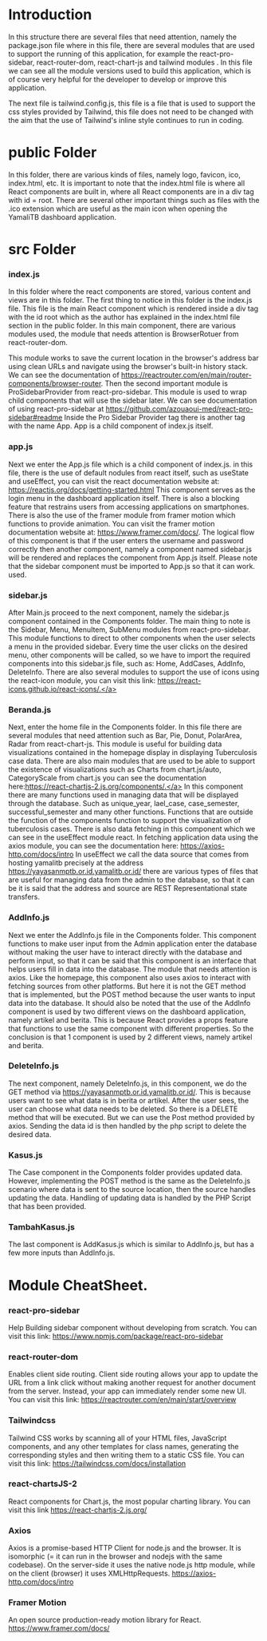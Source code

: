 # Introduction
In this structure there are several files that need attention, namely the package.json file where in this file, there are several modules that are used to support the running of this application, for example the react-pro-sidebar, react-router-dom, react-chart-js and tailwind modules . In this file we can see all the module versions used to build this application, which is of course very helpful for the developer to develop or improve this application.

The next file is tailwind.config.js, this file is a file that is used to support the css styles provided by Tailwind, this file does not need to be changed with the aim that the use of Tailwind's inline style continues to run in coding.

# public Folder
In this folder, there are various kinds of files, namely logo, favicon, ico, index.html, etc. It is important to note that the index.html file is where all React components are built in, where all React components are in a div tag with id = root. There are several other important things such as files with the .ico extension which are useful as the main icon when opening the YamaliTB dashboard application.

# src Folder
### index.js
In this folder where the react components are stored, various content and views are in this folder. The first thing to notice in this folder is the index.js file. This file is the main React component which is rendered inside a div tag with the id root which as the author has explained in the index.html file section in the public folder.
In this main component, there are various modules used, the module that needs attention is BrowserRotuer from react-router-dom.

This module works to save the current location in the browser's address bar using clean URLs and navigate using the browser's built-in history stack. We can see the documentation of <a href="https://reactrouter.com/en/main/router-components/browser-router">https://reactrouter.com/en/main/router-components/browser-router. </a>
Then the second important module is ProSidebarProvider from react-pro-sidebar. This module is used to wrap child components that will use the sidebar later. We can see documentation of using react-pro-sidebar at <a href="https://github.com/azouaoui-med/react-pro-sidebar#readme">https://github.com/azouaoui-med/react-pro-sidebar#readme</a>
Inside the Pro Sidebar Provider tag there is another tag with the name App. App is a child component of index.js itself.

### app.js
Next we enter the App.js file which is a child component of index.js. in this file, there is the use of default nodules from react itself, such as useState and useEffect, you can visit the react documentation website at: <a href="https://reactjs.org/docs/getting-started.html">https://reactjs.org/docs/getting-started.html</a> This component serves as the login menu in the dashboard application itself. There is also a blocking feature that restrains users from accessing applications on smartphones. There is also the use of the framer module from framer motion which functions to provide animation. You can visit the framer motion documentation website at: <a href="https://www.framer.com/docs/">https://www.framer.com/docs/</a>. The logical flow of this component is that if the user enters the username and password correctly then another component, namely a component named sidebar.js will be rendered and replaces the component from App.js itself. Please note that the sidebar component must be imported to App.js so that it can work. used.

### sidebar.js
After Main.js proceed to the next component, namely the sidebar.js component contained in the Components folder. The main thing to note is the Sidebar, Menu, MenuItem, SubMenu modules from react-pro-sidebar. This module functions to direct to other components when the user selects a menu in the provided sidebar. Every time the user clicks on the desired menu, other components will be called, so we have to import the required components into this sidebar.js file, such as: Home, AddCases, AddInfo, DeleteInfo. There are also several modules to support the use of icons using the react-icon module, you can visit this link: <a href="https://react-icons.github.io/react-icons/">https://react-icons.github.io/react-icons/.</a>

### Beranda.js
Next, enter the home file in the Components folder. In this file there are several modules that need attention such as Bar, Pie, Donut, PolarArea, Radar from react-chart-js. This module is useful for building data visualizations contained in the homepage display in displaying Tuberculosis case data. There are also main modules that are used to be able to support the existence of visualizations such as Charts from chart.js/auto, CategoryScale from chart.js you can see the documentation here:<a href="https://react-chartjs-2.js.org/components/">https://react-chartjs-2.js.org/components/.</a>  In this component there are many functions used in managing data that will be displayed through the database. Such as unique_year, lael_case, case_semester, successful_semester and many other functions. Functions that are outside the function of the components function to support the visualization of tuberculosis cases. There is also data fetching in this component which we can see in the useEffect module react. In fetching application data using the axios module, you can see the documentation here: <a href="https://axios-http.com/docs/intro">https://axios-http.com/docs/intro</a> In useEffect we call the data source that comes from hosting yamalitb precisely at the address <a href="https://yayasanmptb.or.id.yamalitb.or.id/">https://yayasanmptb.or.id.yamalitb.or.id/</a> there are various types of files that are useful for managing data from the admin to the database, so that it can be it is said that the address and source are REST Representational state transfers.

### AddInfo.js
Next we enter the AddInfo.js file in the Components folder. This component functions to make user input from the Admin application enter the database without making the user have to interact directly with the database and perform input, so that it can be said that this component is an interface that helps users fill in data into the database. The module that needs attention is axios. Like the homepage, this component also uses axios to interact with fetching sources from other platforms. But here it is not the GET method that is implemented, but the POST method because the user wants to input data into the database. It should also be noted that the use of the AddInfo component is used by two different views on the dashboard application, namely artikel and berita. This is because React provides a props feature that functions to use the same component with different properties. So the conclusion is that 1 component is used by 2 different views, namely artikel and berita.

### DeleteInfo.js
The next component, namely DeleteInfo.js, in this component, we do the GET method via https://yayasanmptb.or.id.yamalitb.or.id/. This is because users want to see what data is in berita or artikel. After the user sees, the user can choose what data needs to be deleted. So there is a DELETE method that will be executed. But we can use the Post method provided by axios. Sending the data id is then handled by the php script to delete the desired data.

### Kasus.js
The Case component in the Components folder provides updated data. However, implementing the POST method is the same as the DeleteInfo.js scenario where data is sent to the source location, then the source handles updating the data. Handling of updating data is handled by the PHP Script that has been provided.

### TambahKasus.js
The last component is AddKasus.js which is similar to AddInfo.js, but has a few more inputs than AddInfo.js.

# Module CheatSheet.

### react-pro-sidebar
Help Building sidebar component without developing from scratch. You can visit this link: <a href="https://www.npmjs.com/package/react-pro-sidebar">https://www.npmjs.com/package/react-pro-sidebar</a>

### react-router-dom
Enables client side routing. Client side routing allows your app to update the URL from a link click without making another request for another document from the server. Instead, your app can immediately render some new UI. You can visit this link: <a href="https://reactrouter.com/en/main/start/overview">https://reactrouter.com/en/main/start/overview</a>

### Tailwindcss
Tailwind CSS works by scanning all of your HTML files, JavaScript components, and any other templates for class names, generating the corresponding styles and then writing them to a static CSS file. You can visit this link: <a href='https://tailwindcss.com/docs/installation'>https://tailwindcss.com/docs/installation</a>

### react-chartsJS-2
React components for Chart.js, the most popular charting library. You can visit this link <a href='https://react-chartjs-2.js.org/'>https://react-chartjs-2.js.org/</a>

### Axios
Axios is a promise-based HTTP Client for node.js and the browser. It is isomorphic (= it can run in the browser and nodejs with the same codebase). On the server-side it uses the native node.js http module, while on the client (browser) it uses XMLHttpRequests.
<a href='https://axios-http.com/docs/intro'>https://axios-http.com/docs/intro</a>

### Framer Motion
An open source production-ready motion library for React. <a href='https://www.framer.com/docs/'>https://www.framer.com/docs/</a>
